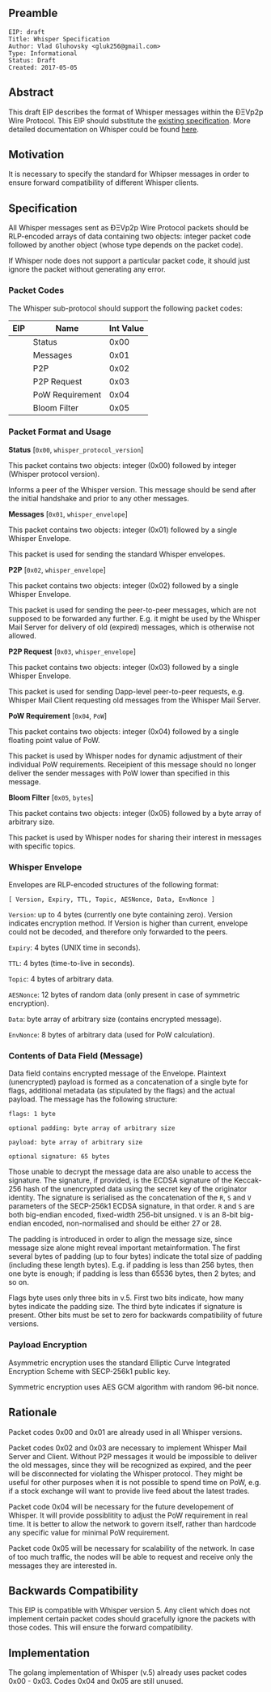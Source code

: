 ## Preamble

    EIP: draft
    Title: Whisper Specification
    Author: Vlad Gluhovsky <gluk256@gmail.com>
    Type: Informational
    Status: Draft
    Created: 2017-05-05

## Abstract

This draft EIP describes the format of Whisper messages within the ÐΞVp2p Wire Protocol.
This EIP should substitute the [existing specification](https://github.com/ethereum/wiki/wiki/Whisper-Wire-Protocol).
More detailed documentation on Whisper could be found [here](https://github.com/ethereum/go-ethereum/wiki/Whisper).

## Motivation

It is necessary to specify the standard for Whipser messages in order to ensure forward compatibility of different Whisper clients.

## Specification

All Whisper messages sent as ÐΞVp2p Wire Protocol packets should be RLP-encoded arrays of data containing two objects: integer packet code followed by another object (whose type depends on the packet code). 

If Whisper node does not support a particular packet code, it should just ignore the packet without generating any error.

### Packet Codes

The Whisper sub-protocol should support the following packet codes:

| EIP   | Name                       | Int Value |
|-------|----------------------------|-----------|
|       | Status                     |   0x00    |
|       | Messages                   |   0x01    |
|       | P2P                        |   0x02    |
|       | P2P Request                |   0x03    |
|       | PoW Requirement            |   0x04    |
|       | Bloom Filter               |   0x05    |


### Packet Format and Usage

**Status** [`0x00`, `whisper_protocol_version`] 

This packet contains two objects: integer (0x00) followed by integer (Whisper protocol version).

Informs a peer of the Whisper version. This message should be send after the initial handshake and prior to any other messages.

**Messages** [`0x01`, `whisper_envelope`]

This packet contains two objects: integer (0x01) followed by a single Whisper Envelope.

This packet is used for sending the standard Whisper envelopes.

**P2P** [`0x02`, `whisper_envelope`]

This packet contains two objects: integer (0x02) followed by a single Whisper Envelope.

This packet is used for sending the peer-to-peer messages, which are not supposed to be forwarded any further. E.g. it might be used by the Whisper Mail Server for delivery of old (expired) messages, which is otherwise not allowed.

**P2P Request** [`0x03`, `whisper_envelope`]

This packet contains two objects: integer (0x03) followed by a single Whisper Envelope.

This packet is used for sending Dapp-level peer-to-peer requests, e.g. Whisper Mail Client requesting old messages from the Whisper Mail Server.

**PoW Requirement** [`0x04`, `PoW`]

This packet contains two objects: integer (0x04) followed by a single floating point value of PoW.

This packet is used by Whisper nodes for dynamic adjustment of their individual PoW requirements. Receipient of this message should no longer deliver the sender messages with PoW lower than specified in this message.

**Bloom Filter** [`0x05`, `bytes`]

This packet contains two objects: integer (0x05) followed by a byte array of arbitrary size.

This packet is used by Whisper nodes for sharing their interest in messages with specific topics.

### Whisper Envelope

Envelopes are RLP-encoded structures of the following format:

	[ Version, Expiry, TTL, Topic, AESNonce, Data, EnvNonce ]
	
`Version`: up to 4 bytes (currently one byte containing zero). Version indicates encryption method. If Version is higher than current, envelope could not be decoded, and therefore only forwarded to the peers.

`Expiry`: 4 bytes (UNIX time in seconds).

`TTL`: 4 bytes (time-to-live in seconds).

`Topic`: 4 bytes of arbitrary data.

`AESNonce`: 12 bytes of random data (only present in case of symmetric encryption).

`Data`: byte array of arbitrary size (contains encrypted message).

`EnvNonce`: 8 bytes of arbitrary data (used for PoW calculation).

### Contents of Data Field (Message)

Data field contains encrypted message of the Envelope. Plaintext (unencrypted) payload is formed as a concatenation of a single byte for flags, additional metadata (as stipulated by the flags) and the actual payload. The message has the following structure:

    flags: 1 byte
    
    optional padding: byte array of arbitrary size
    
    payload: byte array of arbitrary size
    
    optional signature: 65 bytes

Those unable to decrypt the message data are also unable to access the signature. The signature, if provided, is the ECDSA signature of the Keccak-256 hash of the unencrypted data using the secret key of the originator identity. The signature is serialised as the concatenation of the `R`, `S` and `V` parameters of the SECP-256k1 ECDSA signature, in that order. `R` and `S` are both big-endian encoded, fixed-width 256-bit unsigned. `V` is an 8-bit big-endian encoded, non-normalised and should be either 27 or 28. 

The padding is introduced in order to align the message size, since message size alone might reveal important metainformation. The first several bytes of padding (up to four bytes) indicate the total size of padding (including these length bytes). E.g. if padding is less than 256 bytes, then one byte is enough; if padding is less than 65536 bytes, then 2 bytes; and so on.

Flags byte uses only three bits in v.5. First two bits indicate, how many bytes indicate the padding size. The third byte indicates if signature is present. Other bits must be set to zero for backwards compatibility of future versions.

### Payload Encryption

Asymmetric encryption uses the standard Elliptic Curve Integrated Encryption Scheme with SECP-256k1 public key.

Symmetric encryption uses AES GCM algorithm with random 96-bit nonce.

## Rationale

Packet codes 0x00 and 0x01 are already used in all Whisper versions.

Packet codes 0x02 and 0x03 are necessary to implement Whisper Mail Server and Client. Without P2P messages it would be impossible to deliver the old messages, since they will be recognized as expired, and the peer will be disconnected for violating the Whisper protocol. They might be useful for other purposes when it is not possible to spend time on PoW, e.g. if a stock exchange will want to provide live feed about the latest trades.

Packet code 0x04 will be necessary for the future developement of Whisper. It will provide possiblitity to adjust the PoW requirement in real time. It is better to allow the network to govern itself, rather than hardcode any specific value for minimal PoW requirement.

Packet code 0x05 will be necessary for scalability of the network. In case of too much traffic, the nodes will be able to request and receive only the messages they are interested in.

## Backwards Compatibility

This EIP is compatible with Whisper version 5. Any client which does not implement certain packet codes should gracefully ignore the packets with those codes. This will ensure the forward compatibility. 

## Implementation

The golang implementation of Whisper (v.5) already uses packet codes 0x00 - 0x03. Codes 0x04 and 0x05 are still unused.
